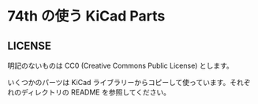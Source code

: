 # 74th の使う KiCad Parts

## LICENSE

明記のないものは CC0 (Creative Commons Public License) とします。

いくつかのパーツは KiCad ライブラリーからコピーして使っています。それぞれのディレクトリの README を参照してください。
